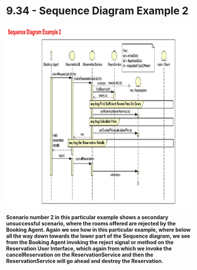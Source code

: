 # 9.34 - Sequence Diagram Example 2

<img src="/images/09_34_01.jpg" width="800" height="500">

**Scenario number 2 in this particular example shows a secondary unsuccessful scenario, where the rooms offered are rejected by the Booking Agent. Again we see how in this particular example, where below all the way down towards the lower part of the Sequence diagram, we see from the Booking Agent invoking the reject signal or method on the Reservation User Interface, which again from which we invoke the cancelReservation on the ReservationService and then the ReservationService will go ahead and destroy the Reservation.**